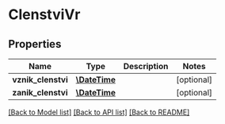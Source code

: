 # ClenstviVr

## Properties
Name | Type | Description | Notes
------------ | ------------- | ------------- | -------------
**vznik_clenstvi** | [**\DateTime**](\DateTime.md) |  | [optional] 
**zanik_clenstvi** | [**\DateTime**](\DateTime.md) |  | [optional] 

[[Back to Model list]](../../README.md#documentation-for-models) [[Back to API list]](../../README.md#documentation-for-api-endpoints) [[Back to README]](../../README.md)

